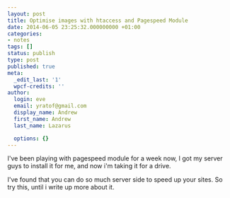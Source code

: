 ```yaml
---
layout: post
title: Optimise images with htaccess and Pagespeed Module
date: 2014-06-05 23:25:32.000000000 +01:00
categories:
- notes
tags: []
status: publish
type: post
published: true
meta:
  _edit_last: '1'
  wpcf-credits: ''
author:
  login: eve
  email: yratof@gmail.com
  display_name: Andrew
  first_name: Andrew
  last_name: Lazarus

  options: {}
---
```

<p>I've been playing with pagespeed module for a week now, I got my server guys to install it for me, and now i'm taking it for a drive.</p>
<p>I've found that you can do so much server side to speed up your sites. So try this, until i write up more about it.</p>
<p><script src="https://gist.github.com/yratof/a44241f2881c05ad7c9e.js"></script></p>
